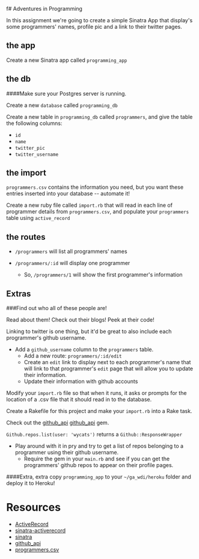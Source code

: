 f# Adventures in Programming

In this assignment we're going to create a simple Sinatra App that display's some programmers' names, profile pic and a link to their twitter pages.

## the app
Create a new Sinatra app called `programming_app`

## the db
####Make sure your Postgres server is running.

Create a new `database` called `programming_db`

Create a new table in `programming_db` called `programmers`, and give the table the following columns:

* `id`
* `name`
* `twitter_pic`
* `twitter_username`

## the import
`programmers.csv` contains the information you need, but you want these entries inserted into your database -- automate it!

Create a new ruby file called `import.rb` that will read in each line of programmer details from `programmers.csv`, and populate your `programmers` table using `active_record`

## the routes

* `/programmers` will list all programmers' names

* `/programmers/:id` will display one programmer
   * So, `/programmers/1` will show the first programmer's information

## Extras

###Find out who all of these people are!

Read about them! Check out their blogs! Peek at their code!

Linking to twitter is one thing, but it'd be great to also include each programmer's github username.

* Add a `github_username` column to the `programmers` table.
   * Add a new route: `programmers/:id/edit`
   * Create an `edit` link to display next to each programmer's name that will link to that programmer's `edit` page that will allow you to update their information.
   * Update their information with github accounts

Modify your `import.rb` file so that when it runs, it asks or prompts for the location of a .csv file that it should read in to the database.

Create a Rakefile for this project and make your `import.rb` into a Rake task.

Check out the [github_api] [github_api] gem.

`Github.repos.list(user: 'wycats')` returns a `Github::ResponseWrapper`

* Play around with it in pry and try to get a list of repos belonging to a programmer using their github username.
   * Require the gem in your `main.rb` and see if you can get the programmers' github repos to appear on their profile pages.

####Extra, extra
copy `programming_app` to your `~/ga_wdi/heroku` folder and deploy it to Heroku!


# Resources
- [ActiveRecord](http://guides.rubyonrails.org/active_record_basics.html)
- [sinatra-activerecord](https://github.com/bmizerany/sinatra-activerecord)
- [sinatra](http://www.sinatrarb.com/intro.html)
- [github_api]
- [programmers.csv](ASSIGNMENT_FILES/programmers.csv)

[github_api]: https://github.com/peter-murach/github